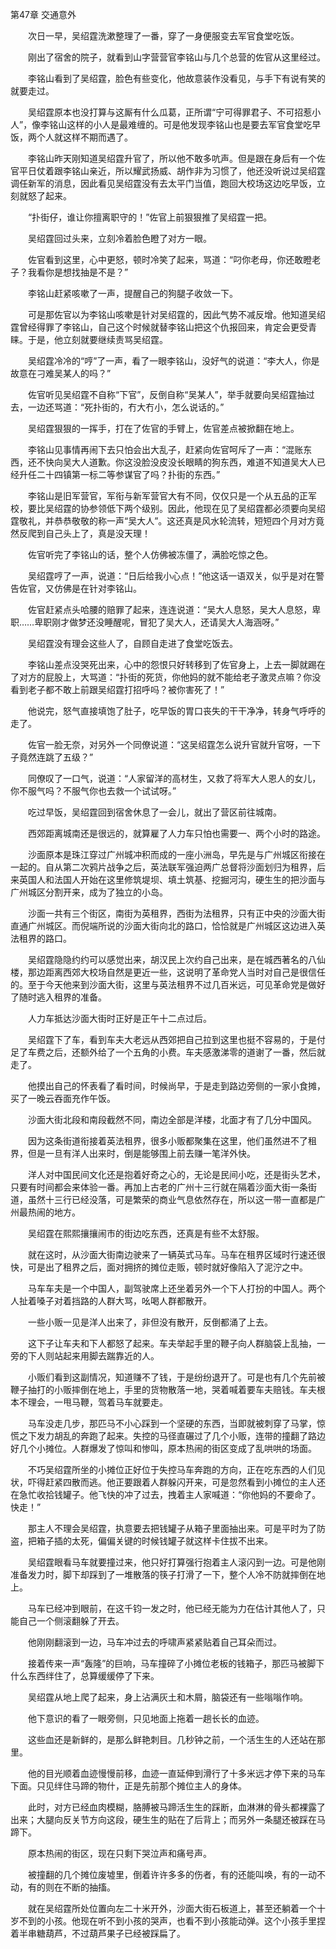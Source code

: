 第47章 交通意外

　　次日一早，吴绍霆洗漱整理了一番，穿了一身便服变去军官食堂吃饭。

　　刚出了宿舍的院子，就看到山字营营官李铭山与几个总营的佐官从这里经过。

　　李铭山看到了吴绍霆，脸色有些变化，他故意装作没看见，与手下有说有笑的就要走过。

　　吴绍霆原本也没打算与这厮有什么瓜葛，正所谓“宁可得罪君子、不可招惹小人”，像李铭山这样的小人是最难缠的。可是他发现李铭山也是要去军官食堂吃早饭，两个人就这样不期而遇了。


　　李铭山昨天刚知道吴绍霆升官了，所以他不敢多吭声。但是跟在身后有一个佐官平日仗着跟李铭山亲近，所以耀武扬威、胡作非为习惯了，他还没听说过吴绍霆调任新军的消息，因此看见吴绍霆没有去太平门当值，跑回大校场这边吃早饭，立刻就怒了起来。

　　“扑街仔，谁让你擅离职守的！”佐官上前狠狠推了吴绍霆一把。

　　吴绍霆回过头来，立刻冷着脸色瞪了对方一眼。

　　佐官看到这里，心中更怒，顿时冷笑了起来，骂道：“叼你老母，你还敢瞪老子？我看你是想找抽是不是？”

　　李铭山赶紧咳嗽了一声，提醒自己的狗腿子收敛一下。

　　可是那佐官以为李铭山咳嗽是针对吴绍霆的，因此气势不减反增。他知道吴绍霆曾经得罪了李铭山，自己这个时候就替李铭山把这个仇报回来，肯定会更受青睐。于是，他立刻就要继续责骂吴绍霆。

　　吴绍霆冷冷的“哼”了一声，看了一眼李铭山，没好气的说道：“李大人，你是故意在刁难吴某人的吗？”

　　佐官听见吴绍霆不自称“下官”，反倒自称“吴某人”，举手就要向吴绍霆抽过去，一边还骂道：“死扑街的，冇大冇小，怎么说话的。”

　　吴绍霆狠狠的一挥手，打在了佐官的手臂上，佐官差点被掀翻在地上。

　　李铭山见事情再闹下去只怕会出大乱子，赶紧向佐官呵斥了一声：“混账东西，还不快向吴大人道歉。你这没脸没皮没长眼睛的狗东西，难道不知道吴大人已经升任二十四镇第一标二等参谋官了吗？扑街的东西。”

　　李铭山是旧军营官，军衔与新军营官大有不同，仅仅只是一个从五品的正军校，要比吴绍霆的协参领低下两个级别。因此，他现在见了吴绍霆都必须要向吴绍霆敬礼，并恭恭敬敬的称一声“吴大人”。这还真是风水轮流转，短短四个月对方竟然反爬到自己头上了，真是没天理！

　　佐官听完了李铭山的话，整个人仿佛被冻僵了，满脸吃惊之色。

　　吴绍霆哼了一声，说道：“日后给我小心点！”他这话一语双关，似乎是对在警告佐官，又仿佛是在针对李铭山。

　　佐官赶紧点头哈腰的赔罪了起来，连连说道：“吴大人息怒，吴大人息怒，卑职……卑职刚才做梦还没睡醒呢，冒犯了吴大人，还请吴大人海涵呀。”

　　吴绍霆没有理会这些人了，自顾自走进了食堂吃饭去。

　　李铭山差点没哭死出来，心中的怨恨只好转移到了佐官身上，上去一脚就踢在了对方的屁股上，大骂道：“扑街的死货，你他妈的就不能给老子激灵点嘛？你没看到老子都不敢上前跟吴绍霆打招呼吗？被你害死了！”

　　他说完，怒气直接填饱了肚子，吃早饭的胃口丧失的干干净净，转身气呼呼的走了。

　　佐官一脸无奈，对另外一个同僚说道：“这吴绍霆怎么说升官就升官呀，一下子竟然连跳了五级？”

　　同僚叹了一口气，说道：“人家留洋的高材生，又救了将军大人恩人的女儿，你不服气吗？不服气你也去救一个试试呀。”

　　吃过早饭，吴绍霆回到宿舍休息了一会儿，就出了营区前往城南。

　　西郊距离城南还是很远的，就算雇了人力车只怕也需要一、两个小时的路途。

　　沙面原本是珠江穿过广州城冲积而成的一座小洲岛，早先是与广州城区衔接在一起的。自从第二次鸦片战争之后，英法联军强迫两广总督将沙面划归为租界，后来英国人和法国人开始在这里修筑堤坝、填土筑基、挖掘河沟，硬生生的把沙面与广州城区分割开来，成为了独立的小岛。

　　沙面一共有三个街区，南街为英租界，西街为法租界，只有正中央的沙面大街直通广州城区。而倪端所说的沙面大街向北的路口，恰恰就是广州城区这边进入英法租界的路口。

　　吴绍霆隐隐约约可以感觉出来，胡汉民上次约自己出来，是在城西著名的八仙楼，那边距离西郊大校场自然是更近一些，这说明了革命党人当时对自己是很信任的。至于今天他来到沙面大街，这里与英法租界不过几百米远，可见革命党是做好了随时逃入租界的准备。

　　人力车抵达沙面大街时正好是正午十二点过后。

　　吴绍霆下了车，看到车夫大老远从西郊把自己拉到这里也挺不容易的，于是付足了车费之后，还额外给了一个五角的小费。车夫感激涕零的道谢了一番，然后就走了。

　　他摸出自己的怀表看了看时间，时候尚早，于是走到路边旁侧的一家小食摊，买了一晚云吞面充作午饭。

　　沙面大街北段和南段截然不同，南边全部是洋楼，北面才有了几分中国风。

　　因为这条街道衔接着英法租界，很多小贩都聚集在这里，他们虽然进不了租界，但是一旦有洋人出来时，倒是能够围上前去赚一笔洋外快。

　　洋人对中国民间文化还是抱着好奇之心的，无论是民间小吃，还是街头艺术，只要有时间都会来体验一番。再加上古老的广州十三行就在隔着沙面大街一条街道，虽然十三行已经没落，可是繁荣的商业气息依然存在，所以这一带一直都是广州最热闹的地方。

　　吴绍霆在熙熙攘攘闹市的街边吃东西，还真是有些不太舒服。

　　就在这时，从沙面大街南边驶来了一辆英式马车。马车在租界区域时行速还很快，可是出了租界之后，面对拥挤的摊位走贩，顿时就好像陷入了泥泞之中。

　　马车车夫是一个中国人，副驾驶席上还坐着另外一个下人打扮的中国人。两个人扯着嗓子对着挡路的人群大骂，吆喝人群都散开。

　　一些小贩一见是洋人出来了，非但没有散开，反倒都涌了上去。

　　这下子让车夫和下人都怒了起来。车夫举起手里的鞭子向人群脑袋上乱抽，一旁的下人则站起来用脚去踹靠近的人。

　　小贩们看到这副情况，知道赚不了钱，于是纷纷退开了。可是也有几个先前被鞭子抽打的小贩摔倒在地上，手里的货物散落一地，哭着喊着要车夫赔钱。车夫根本不理会，一甩马鞭，驾着马车就要走。

　　马车没走几步，那匹马不小心踩到一个坚硬的东西，当即就被刺穿了马掌，惊慌之下发力胡乱的奔跑了起来。失控的马径直碾过了几个小贩，连带的撞翻了路边好几个小摊位。人群爆发了惊叫和惨叫，原本热闹的街区变成了乱哄哄的场面。

　　不巧吴绍霆所坐的小摊位正好位于失控马车奔跑的方向，正在吃东西的人们见状，吓得赶紧四散而逃。他正要跟着人群躲闪开来，可是忽然看到小摊位的主人还在急忙收拾钱罐子。他飞快的冲了过去，拽着主人家喊道：“你他妈的不要命了。快走！”

　　那主人不理会吴绍霆，执意要去把钱罐子从箱子里面抽出来。可是平时为了防盗，把箱子插的太死，偏偏关键的时候钱罐子就这样卡住拔不出来。

　　吴绍霆眼看马车就要撞过来，他只好打算强行抱着主人滚闪到一边。可是他刚准备发力时，脚下却踩到了一堆散落的筷子打滑了一下，整个人冷不防就摔倒在地上。

　　马车已经冲到眼前，在这千钧一发之时，他已经无能为力在估计其他人了，只能自己一个侧滚翻躲了开去。

　　他刚刚翻滚到一边，马车冲过去的呼啸声紧紧贴着自己耳朵而过。

　　接着传来一声“轰隆”的巨响，马车撞碎了小摊位老板的钱箱子，那匹马被脚下什么东西绊住了，总算缓缓停了下来。

　　吴绍霆从地上爬了起来，身上沾满灰土和木屑，脑袋还有一些嗡嗡作响。

　　他下意识的看了一眼旁侧，只见地面上拖着一趟长长的血迹。

　　这些血还是新鲜的，是那么鲜艳刺目。几秒钟之前，一个活生生的人还站在那里。

　　他的目光顺着血迹慢慢前移，血迹一直延伸到滑行了十多米远才停下来的马车下面。只见绊住马蹄的物什，正是先前那个摊位主人的身体。

　　此时，对方已经血肉模糊，胳膊被马蹄活生生的踩断，血淋淋的骨头都裸露了出来；大腿向反关节方向这段，硬生生的贴在了后背上；而另外一条腿还被踩在马蹄下。

　　原本热闹的街区，现在只剩下哭泣声和痛号声。

　　被撞翻的几个摊位废墟里，倒着许许多多的伤者，有的还能叫唤，有的一动不动，有的则在不断的抽搐。

　　就在吴绍霆所处位置向左二十米开外，沙面大街石板道上，甚至还躺着一个十岁不到的小孩。他现在听不到小孩的哭声，也看不到小孩能动弹。这个小孩手里捏着半串糖葫芦，不过葫芦果子已经被踩扁了。
